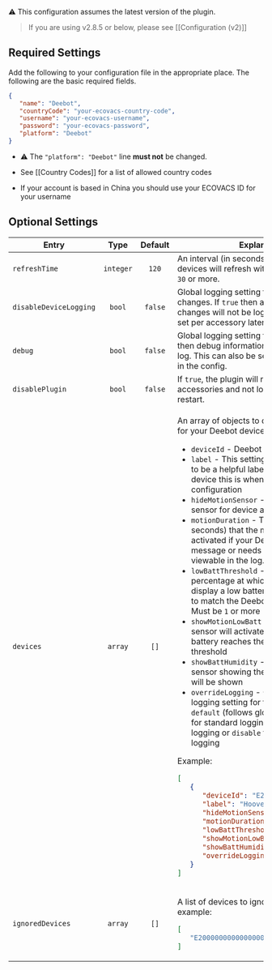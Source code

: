 ⚠️ This configuration assumes the latest version of the plugin.

> If you are using v2.8.5 or below, please see [[Configuration (v2)]]

## Required Settings
Add the following to your configuration file in the appropriate place. The following are the basic required fields.
```json
{
   "name": "Deebot",
   "countryCode": "your-ecovacs-country-code",
   "username": "your-ecovacs-username",
   "password": "your-ecovacs-password",
   "platform": "Deebot"
}
```
* ⚠️ The `"platform": "Deebot"` line **must not** be changed.

* See [[Country Codes]] for a list of allowed country codes
* If your account is based in China you should use your ECOVACS ID for your username

## Optional Settings

<table>
<thead>
<th>Entry</th>
<th>Type</th>
<th>Default</th>
<th>Explanation</th>
</thead>
<tr>
<td><code>refreshTime</code></td>
<td align="center"><code>integer</code></td>
<td align="center"><code>120</code></td>
<td>An interval (in seconds) in which your devices will refresh with ECOVACS. Must be <code>30</code> or more.</td>
</tr>
<tr>
<td><code>disableDeviceLogging</code></td>
<td align="center"><code>bool</code></td>
<td align="center"><code>false</code></td>
<td>Global logging setting for accessory status changes. If <code>true</code> then accessory status changes will not be logged. This can also be set per accessory later in the config.</td>
</tr>
<tr>
<td><code>debug</code></td>
<td align="center"><code>bool</code></td>
<td align="center"><code>false</code></td>
<td>Global logging setting for the plugin. If <code>true</code> then debug information will be added to the log. This can also be set per accessory later in the config.</td>
</tr>
<tr>
<td><code>disablePlugin</code></td>
<td align="center"><code>bool</code></td>
<td align="center"><code>false</code></td>
<td>If <code>true</code>, the plugin will remove all accessories and not load the plugin on restart.</td>
</tr>
<tr>
<td><code>devices</code></td>
<td align="center"><code>array</code></td>
<td align="center"><code>[]</code></td>
<td>

An array of objects to define custom options for your Deebot devices.
* `deviceId` - Deebot Device ID
* `label` - This setting has no effect except to be a helpful label for identifying which device this is when editing the configuration
* `hideMotionSensor` - If <code>true</code>, the motion sensor for device alerts will be hidden
* `motionDuration` - The length of time (in seconds) that the motion detector will be activated if your Deebot sends a message or needs help. The message is viewable in the log. Must be <code>1</code> or more
* `lowBattThreshold` - The battery percentage at which the plugin should display a low battery status. Leave blank to match the Deebot default of 15%. Must be <code>1</code> or more
* `showMotionLowBatt` - If <code>true</code>, the motion sensor will activate when the Deebot's battery reaches the low battery threshold
* `showBattHumidity` - If <code>true</code>, a humidity sensor showing the battery percentage will be shown
* `overrideLogging` - Override global logging setting for this device. Can be `default` (follows global setting), `standard` for standard logging, `debug` for debug logging or `disable` to disable accessory logging

Example:

```json
[
   {
      "deviceId": "E2000000000000000000",
      "label": "Hoover Device",
      "hideMotionSensor": false,
      "motionDuration": 120,
      "lowBattThreshold": 20,
      "showMotionLowBatt": false,
      "showBattHumidity": true,
      "overrideLogging": "default"
   }
]
```

</td>
</tr>
<tr>
<td><code>ignoredDevices</code></td>
<td align="center"><code>array</code></td>
<td align="center"><code>[]</code></td>
<td>

A list of devices to ignore by Device ID. For example:

```json
[
   "E2000000000000000000"
]
```

</td>
</tr>
</table>
